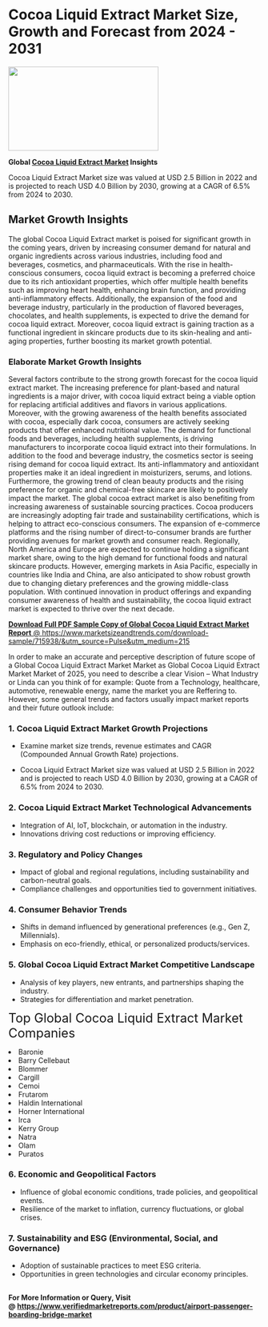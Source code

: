 <H1>Cocoa Liquid Extract Market Size, Growth and Forecast from 2024 - 2031</H1><img class="aligncenter size-medium wp-image-584254" src="https://thirdeyenews.in/wp-content/uploads/2024/09/Global-Market-Research-300x168.jpeg" alt="" width="300" height="168" /><p><strong>Global&nbsp;<a href="https://www.marketsizeandtrends.com/download-sample/715938/&amp;utm_source=Pulse&amp;utm_medium=215">Cocoa Liquid Extract Market</a> Insights</strong></p><p>Cocoa Liquid Extract Market size was valued at USD 2.5 Billion in 2022 and is projected to reach USD 4.0 Billion by 2030, growing at a CAGR of 6.5% from 2024 to 2030.</p><p><h2>Market Growth Insights</h2> <p>The global Cocoa Liquid Extract market is poised for significant growth in the coming years, driven by increasing consumer demand for natural and organic ingredients across various industries, including food and beverages, cosmetics, and pharmaceuticals. With the rise in health-conscious consumers, cocoa liquid extract is becoming a preferred choice due to its rich antioxidant properties, which offer multiple health benefits such as improving heart health, enhancing brain function, and providing anti-inflammatory effects. Additionally, the expansion of the food and beverage industry, particularly in the production of flavored beverages, chocolates, and health supplements, is expected to drive the demand for cocoa liquid extract. Moreover, cocoa liquid extract is gaining traction as a functional ingredient in skincare products due to its skin-healing and anti-aging properties, further boosting its market growth potential.</p> <p><a href="download-sample-link"></a></p> <h3>Elaborate Market Growth Insights</h3> <p>Several factors contribute to the strong growth forecast for the cocoa liquid extract market. The increasing preference for plant-based and natural ingredients is a major driver, with cocoa liquid extract being a viable option for replacing artificial additives and flavors in various applications. Moreover, with the growing awareness of the health benefits associated with cocoa, especially dark cocoa, consumers are actively seeking products that offer enhanced nutritional value. The demand for functional foods and beverages, including health supplements, is driving manufacturers to incorporate cocoa liquid extract into their formulations. In addition to the food and beverage industry, the cosmetics sector is seeing rising demand for cocoa liquid extract. Its anti-inflammatory and antioxidant properties make it an ideal ingredient in moisturizers, serums, and lotions. Furthermore, the growing trend of clean beauty products and the rising preference for organic and chemical-free skincare are likely to positively impact the market. The global cocoa extract market is also benefiting from increasing awareness of sustainable sourcing practices. Cocoa producers are increasingly adopting fair trade and sustainability certifications, which is helping to attract eco-conscious consumers. The expansion of e-commerce platforms and the rising number of direct-to-consumer brands are further providing avenues for market growth and consumer reach. Regionally, North America and Europe are expected to continue holding a significant market share, owing to the high demand for functional foods and natural skincare products. However, emerging markets in Asia Pacific, especially in countries like India and China, are also anticipated to show robust growth due to changing dietary preferences and the growing middle-class population. With continued innovation in product offerings and expanding consumer awareness of health and sustainability, the cocoa liquid extract market is expected to thrive over the next decade.</p> <p><a href="get-more-link"></p><p><span class=""><strong>Download Full PDF Sample Copy of Global Cocoa Liquid Extract Market Report</strong> @ <a href="https://www.marketsizeandtrends.com/download-sample/715938/&amp;utm_source=Pulse&amp;utm_medium=215" target="_blank">https://www.marketsizeandtrends.com/download-sample/715938/&amp;utm_source=Pulse&amp;utm_medium=215</a></span></p><p>In order to make an accurate and perceptive description of future scope of a Global&nbsp;Cocoa Liquid Extract Market Market as Global&nbsp;Cocoa Liquid Extract Market Market of 2025, you need to describe a clear Vision &ndash; What Industry or Linda can you think of for example: Quote from a Technology, healthcare, automotive, renewable energy, name the market you are Reffering to. However, some general trends and factors usually impact market reports and their future outlook include:</p><h3>1.&nbsp;<strong>Cocoa Liquid Extract Market Growth Projections</strong></h3><ul><li>Examine market size trends, revenue estimates and CAGR (Compounded Annual Growth Rate) projections.</li><li><p>Cocoa Liquid Extract Market size was valued at USD 2.5 Billion in 2022 and is projected to reach USD 4.0 Billion by 2030, growing at a CAGR of 6.5% from 2024 to 2030.</p></li></ul><h3>2.&nbsp;<strong>Cocoa Liquid Extract Market Technological Advancements</strong></h3><ul><li>Integration of AI, IoT, blockchain, or automation in the industry.</li><li>Innovations driving cost reductions or improving efficiency.</li></ul><h3>3.&nbsp;<strong>Regulatory and Policy Changes</strong></h3><ul><li>Impact of global and regional regulations, including sustainability and carbon-neutral goals.</li><li>Compliance challenges and opportunities tied to government initiatives.</li></ul><h3>4.&nbsp;<strong>Consumer Behavior Trends</strong></h3><ul><li>Shifts in demand influenced by generational preferences (e.g., Gen Z, Millennials).</li><li>Emphasis on eco-friendly, ethical, or personalized products/services.</li></ul><h3>5.&nbsp;<strong>Global Cocoa Liquid Extract Market Competitive Landscape</strong></h3><ul><li>Analysis of key players, new entrants, and partnerships shaping the industry.</li><li>Strategies for differentiation and market penetration.</li></ul><p data-pm-slice="1 1 []"><span style="color: inherit; font-family: inherit; font-size: 25px;">Top Global Cocoa Liquid Extract Market Companies</span></p><div class="" data-test-id=""><p><li>Baronie</li><li> Barry Cellebaut</li><li> Blommer</li><li> Cargill</li><li> Cemoi</li><li> Frutarom</li><li> Haldin International</li><li> Horner International</li><li> Irca</li><li> Kerry Group</li><li> Natra</li><li> Olam</li><li> Puratos</li></p></div><h3>6.&nbsp;<strong>Economic and Geopolitical Factors</strong></h3><ul><li>Influence of global economic conditions, trade policies, and geopolitical events.</li><li>Resilience of the market to inflation, currency fluctuations, or global crises.</li></ul><h3>7.&nbsp;<strong>Sustainability and ESG (Environmental, Social, and Governance)</strong></h3><ul><li>Adoption of sustainable practices to meet ESG criteria.</li><li>Opportunities in green technologies and circular economy principles.</li></ul><h2><strong style="font-size: 14px;">For More Information or Query, Visit @&nbsp;</strong><a style="background-color: #ffffff; font-size: 14px;" href="https://www.marketsizeandtrends.com/report/cocoa-liquid-extract-market/" target="_blank">https://www.verifiedmarketreports.com/product/airport-passenger-boarding-bridge-market</a></h2>
